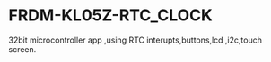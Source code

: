# FRDM-KL05Z-RTC_CLOCK

32bit microcontroller app ,using RTC interupts,buttons,lcd ,i2c,touch screen.
